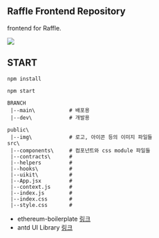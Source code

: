 ## Raffle Frontend Repository

frontend for Raffle.

<img src="https://user-images.githubusercontent.com/49471288/158230601-0a47c57a-a285-4f93-9968-017741a5987a.png">

## START
```
npm install
```

```
npm start
```
```
BRANCH
 |--main\           # 배포용
 |--dev\            # 개발용
```

```
public\
 |--img\            # 로고, 아이콘 등의 이미지 파일들
src\
 |--components\     # 컴포넌트와 css module 파일들
 |--contracts\      #
 |--helpers         #
 |--hooks\          #
 |--uikit\          #
 |--App.jsx         #
 |--context.js      #
 |--index.js        #
 |--index.css       #
 |--style.css       #
```

- ethereum-boilerplate [링크](https://github.com/ethereum-boilerplate/ethereum-boilerplate)
- antd UI Library [링크](https://ant.design/docs/react/introduce)
